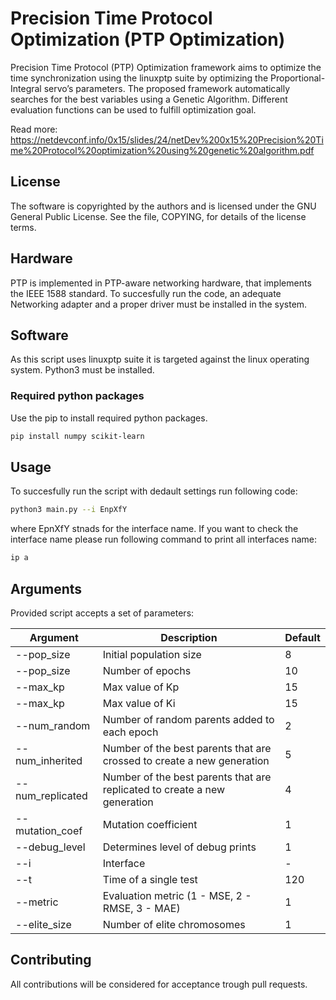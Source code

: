 # Precision Time Protocol Optimization (PTP Optimization)

Precision Time Protocol (PTP) Optimization framework aims to optimize the time synchronization using the linuxptp suite by optimizing the Proportional-Integral servo’s parameters. The proposed framework automatically searches for the best variables using a Genetic Algorithm. Different evaluation functions can be used to fulfill optimization goal.

Read more: https://netdevconf.info/0x15/slides/24/netDev%200x15%20Precision%20Time%20Protocol%20optimization%20using%20genetic%20algorithm.pdf

## License

The software is copyrighted by the authors and is licensed under the GNU General Public License. See the file, COPYING, for details of the license terms.

## Hardware

PTP is implemented in PTP-aware networking hardware, that implements the IEEE 1588 standard. To succesfully run the code, an adequate Networking adapter and a proper driver must be installed in the system.

## Software

As this script uses linuxptp suite it is targeted against the linux operating system. Python3 must be installed.

### Required python packages

Use the pip to install required python packages.

```bash
pip install numpy scikit-learn
```

## Usage

To succesfully run the script with dedault settings run following code:

```bash
python3 main.py --i EnpXfY
```
where EpnXfY stnads for the interface name. If you want to check the interface name please run following command to print all interfaces name:

```bash
ip a
```

## Arguments

Provided script accepts a set of parameters:

| **Argument**		| **Description**								| Default |
| --------------------- | --------------------------------------------- 				| ------- |
| --pop_size		| Initial population size							| 8	  |
| --pop_size		| Number of epochs								| 10	  |
| --max_kp		| Max value of Kp								| 15	  |
| --max_kp		| Max value of Ki								| 15  	  |
| --num_random		| Number of random parents added to each epoch					| 2	  |
| --num_inherited	| Number of the best parents that are crossed to create a new generation	| 5	  |
| --num_replicated	| Number of the best parents that are replicated to create a new generation 	| 4	  |
| --mutation_coef	| Mutation coefficient								| 1	  |
| --debug_level		| Determines level of debug prints						| 1	  |
| --i			| Interface									| -	  |
| --t			| Time of a single test								| 120	  |
| --metric		| Evaluation metric (1 - MSE, 2 - RMSE, 3 - MAE)				| 1	  |
| --elite_size		| Number of elite chromosomes							| 1	  |

## Contributing

All contributions will be considered for acceptance trough pull requests. 
